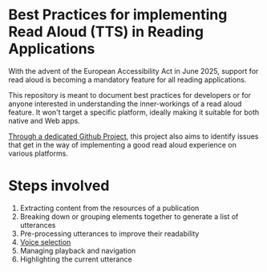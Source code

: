 # Best Practices for implementing Read Aloud (TTS) in Reading Applications

With the advent of the European Accessibility Act in June 2025, support for read aloud is becoming a mandatory feature for all reading applications. 

This repository is meant to document best practices for developers or for anyone interested in understanding the inner-workings of a read aloud feature. It won't target a specific platform, ideally making it suitable for both native and Web apps.

[Through a dedicated Github Project](https://github.com/users/HadrienGardeur/projects/2), this project also aims to identify issues that get in the way of implementing a good read aloud experience on various platforms.

# Steps involved

1. Extracting content from the resources of a publication
2. Breaking down or grouping elements together to generate a list of utterances
3. Pre-processing utterances to improve their readability
4. [Voice selection](voice-selection.md)
5. Managing playback and navigation
6. Highlighting the current utterance
